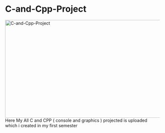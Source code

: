 # C-and-Cpp-Project
<img src="https://socialify.git.ci/iamthanendra/C-and-Cpp-Project/image?font=Inter&language=1&name=1&owner=1" alt="C-and-Cpp-Project" width="640" height="320" />
Here My All C and CPP ( console and graphics ) projected is uploaded which i created in my first semester

